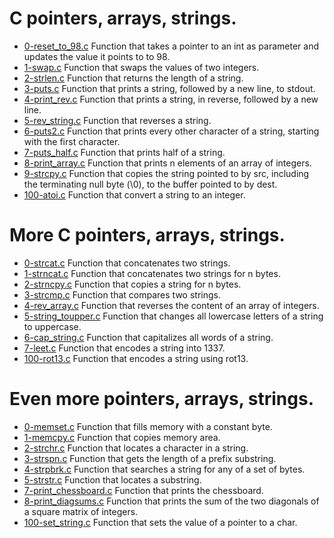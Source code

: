 # C pointers, arrays, strings.

- [0-reset_to_98.c](https://github.com/viviani22/holbertonschool-low_level_programming/blob/main/pointers_arrays_strings/0-reset_to_98.c) Function that takes a pointer to an int as parameter and updates the value it points to to 98.
- [1-swap.c](https://github.com/viviani22/holbertonschool-low_level_programming/blob/main/pointers_arrays_strings/1-swap.c) Function that swaps the values of two integers.
- [2-strlen.c](https://github.com/viviani22/holbertonschool-low_level_programming/blob/main/pointers_arrays_strings/2-strlen.c) Function that returns the length of a string.
- [3-puts.c](https://github.com/viviani22/holbertonschool-low_level_programming/blob/main/pointers_arrays_strings/3-puts.c) Function that prints a string, followed by a new line, to stdout.
- [4-print_rev.c](https://github.com/viviani22/holbertonschool-low_level_programming/blob/main/pointers_arrays_strings/4-print_rev.c) Function that prints a string, in reverse, followed by a new line.
- [5-rev_string.c](https://github.com/viviani22/holbertonschool-low_level_programming/blob/main/pointers_arrays_strings/5-rev_string.c) Function that reverses a string.
- [6-puts2.c](https://github.com/viviani22/holbertonschool-low_level_programming/blob/main/pointers_arrays_strings/6-puts2.c) Function that prints every other character of a string, starting with the first character.
- [7-puts_half.c](https://github.com/viviani22/holbertonschool-low_level_programming/blob/main/pointers_arrays_strings/7-puts_half.c) Function that prints half of a string.
- [8-print_array.c](https://github.com/viviani22/holbertonschool-low_level_programming/blob/main/pointers_arrays_strings/8-print_array.c) Function that prints n elements of an array of integers.
- [9-strcpy.c](https://github.com/viviani22/holbertonschool-low_level_programming/blob/main/pointers_arrays_strings/9-strcpy.c) Function that copies the string pointed to by src, including the terminating null byte (\0), to the buffer pointed to by dest.
- [100-atoi.c](https://github.com/viviani22/holbertonschool-low_level_programming/blob/main/pointers_arrays_strings/100-atoi.c) Function that convert a string to an integer.

# More C pointers, arrays, strings.

- [0-strcat.c](https://github.com/viviani22/holbertonschool-low_level_programming/blob/main/pointers_arrays_strings/0-strcat.c) Function that concatenates two strings.
- [1-strncat.c](https://github.com/viviani22/holbertonschool-low_level_programming/blob/main/pointers_arrays_strings/1-strncat.c) Function that concatenates two strings for n bytes.
- [2-strncpy.c](https://github.com/viviani22/holbertonschool-low_level_programming/blob/main/pointers_arrays_strings/2-strncpy.c) Function that copies a string for n bytes.
- [3-strcmp.c](https://github.com/viviani22/holbertonschool-low_level_programming/blob/main/pointers_arrays_strings/3-strcmp.c) Function that compares two strings.
- [4-rev_array.c](https://github.com/viviani22/holbertonschool-low_level_programming/blob/main/pointers_arrays_strings/4-rev_array.c) Function that reverses the content of an array of integers.
- [5-string_toupper.c](https://github.com/viviani22/holbertonschool-low_level_programming/blob/main/pointers_arrays_strings/5-string_toupper.c) Function that changes all lowercase letters of a string to uppercase.
- [6-cap_string.c](https://github.com/viviani22/holbertonschool-low_level_programming/blob/main/pointers_arrays_strings/6-cap_string.c) Function that capitalizes all words of a string.
- [7-leet.c](https://github.com/viviani22/holbertonschool-low_level_programming/blob/main/pointers_arrays_strings/7-leet.c) Function that encodes a string into 1337.
- [100-rot13.c](https://github.com/viviani22/holbertonschool-low_level_programming/blob/main/pointers_arrays_strings/100-rot13.c) Function that encodes a string using rot13.

# Even more pointers, arrays, strings.

- [0-memset.c](https://github.com/viviani22/holbertonschool-low_level_programming/blob/main/pointers_arrays_strings/0-memset.c) Function that fills memory with a constant byte.
- [1-memcpy.c](https://github.com/viviani22/holbertonschool-low_level_programming/blob/main/pointers_arrays_strings/1-memcpy.c) Function that copies memory area.
- [2-strchr.c](https://github.com/viviani22/holbertonschool-low_level_programming/blob/main/pointers_arrays_strings/2-strchr.c) Function that locates a character in a string.
- [3-strspn.c](https://github.com/viviani22/holbertonschool-low_level_programming/blob/main/pointers_arrays_strings/3-strspn.c) Function that gets the length of a prefix substring.
- [4-strpbrk.c](https://github.com/viviani22/holbertonschool-low_level_programming/blob/main/pointers_arrays_strings/4-strpbrk.c) Function that searches a string for any of a set of bytes.
- [5-strstr.c](https://github.com/viviani22/holbertonschool-low_level_programming/blob/main/pointers_arrays_strings/5-strstr.c) Function that locates a substring.
- [7-print_chessboard.c](https://github.com/viviani22/holbertonschool-low_level_programming/blob/main/pointers_arrays_strings/7-print_chessboard.c) Function that prints the chessboard.
- [8-print_diagsums.c](https://github.com/viviani22/holbertonschool-low_level_programming/blob/main/pointers_arrays_strings/8-print_diagsums.c) Function that prints the sum of the two diagonals of a square matrix of integers.
- [100-set_string.c](https://github.com/viviani22/holbertonschool-low_level_programming/blob/main/pointers_arrays_strings/100-set_string.c) Function that sets the value of a pointer to a char.
